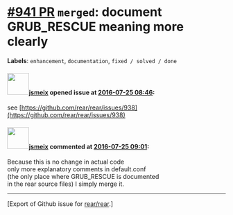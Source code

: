 [\#941 PR](https://github.com/rear/rear/pull/941) `merged`: document GRUB\_RESCUE meaning more clearly
======================================================================================================

**Labels**: `enhancement`, `documentation`, `fixed / solved / done`

#### <img src="https://avatars.githubusercontent.com/u/1788608?u=925fc54e2ce01551392622446ece427f51e2f0ce&v=4" width="50">[jsmeix](https://github.com/jsmeix) opened issue at [2016-07-25 08:46](https://github.com/rear/rear/pull/941):

see
[https://github.com/rear/rear/issues/938](https://github.com/rear/rear/issues/938)

#### <img src="https://avatars.githubusercontent.com/u/1788608?u=925fc54e2ce01551392622446ece427f51e2f0ce&v=4" width="50">[jsmeix](https://github.com/jsmeix) commented at [2016-07-25 09:01](https://github.com/rear/rear/pull/941#issuecomment-234896011):

Because this is no change in actual code  
only more explanatory comments in default.conf  
(the only place where GRUB\_RESCUE is documented  
in the rear source files) I simply merge it.

------------------------------------------------------------------------

\[Export of Github issue for
[rear/rear](https://github.com/rear/rear).\]
